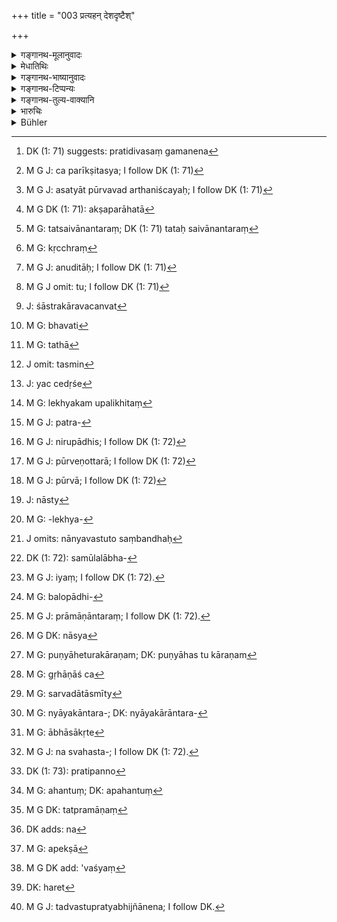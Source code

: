 +++
title = "003 प्रत्यहन् देशदृष्टैश्"

+++

<details><summary>गङ्गानथ-मूलानुवादः</summary>

[He shall look into the suits]—day after day, one by one,—falling as they do under eighteen heads,—according to principles deduced from local usage and from the scriptures.—(3)
</details>

<details><summary>मेधातिथिः</summary>

पूर्वेणार्धेन निर्णयहेतवः कथ्यन्ते । उत्तरेण विवादपदसंख्यानिर्देशः । "पश्येत्" इति पूर्वश्लोकाद् अनुषज्यते, "कार्याणि" इति च । **प्रत्यहं** पश्येत् कार्याणि प्रतिदिवसगमने[^३९] व्यवहारनिर्णयः कर्तव्यः । **हेतुभिर्** इति । हेतुर् निर्णयसाधनम् । स च द्विविधः । प्रमाणरूपो व्यवस्थारूपश् च । तत्र प्रमाणरूपो ऽर्थनिर्णयहेतुः साक्ष्यादिः । व्यवस्थारूपो यतो ऽसत्ये वार्थनिश्चये व्यवहारः संतिष्ठते । यथा सत्यशपथ उभयानुमत एकः साक्षी यद्य् अर्थिप्रत्यर्थिभ्याम् अभ्युपगतप्रमाणभावः सभ्यैर् अपरीक्षितो ऽपि निर्णयहेतुतां प्रतिपद्यते । न त्व् अपरीक्षितस्य[^४०] पुंसो वचनाद् असत्य् आप्तत्ववेदने ऽर्थनिश्चयः[^४१] । प्राश्निकानाम् अभ्युपगमे ऽपि व्यवस्था हेतुर् भवति । 


[^४१]:
     M G J: asatyāt pūrvavad arthaniścayaḥ; I follow DK (1: 71)


[^४०]:
     M G J: ca parīkṣitasya; I follow DK (1: 71)


[^३९]:
     DK (1: 71) suggests: pratidivasaṃ gamanena

- सा च व्यवस्था द्विविधा- साधारण्य् असाधारणी च । देशभेदाश्रयभेदात् सापि द्विविधा- अविरुद्धा विरुद्धा च । अविरुद्धा — यथा केषांचिद् दाक्षिणात्यानाम् अपुत्रा स्त्री भर्तर्य् उपरते सभास्थाणुम् उपारोहति, तम् उपारूढा अधिकृतैर् परीक्षिता[^४२] कृतलक्षणा तत्क्षणान्तरं[^४३] सपिण्डेषु ऋक्थं[^४४] लभते । तथोदीचां लभ्यमानां कन्यां याचमानाय भोजनं यदि दीयते, तत "इयं तुभ्यं दत्ता" इत्य् अनुक्ते ऽपि प्रतिश्रुता भवति । विरुद्धा च — क्वचिद् देशे वसन्ते धान्यं युज्यते शरदि द्विगुणं प्रत्यादीयते । तथानुज्ञातभोग आधिर् द्विगुणे ऽपि तदुत्थधने प्रविष्ट आ मूलहिरण्यदानाद् भुज्यत एव । एषा हि "अशीतिभागं गृह्णीयात्" (म्ध् ८.१४०) "कुसीदवृद्धिर् द्वैगुण्यं नात्येति" (म्ध् ८.१५१)  इति विरुद्धा । 


[^४४]:
     M G: kṛcchraṃ


[^४३]:
     M G: tatsaivānantaraṃ; DK (1: 71) tataḥ saivānantaraṃ


[^४२]:
     M G DK (1: 71): akṣaparāhatā

- तत्र भेदाश्रया देशदृष्टहेतुशब्देनाभिहिताः । शास्त्रदृष्टास् तु हेतवः शास्त्रे पठिताः । ते च केचन शास्त्रकारैः कल्पितव्यवस्थाः, केचिद् यथावस्त्ववस्थिता अनूदिताः[^४५] । तत्र कल्पितव्यवस्था यथा- लेख्यं, यथोपभोगः, साक्षिणश् च । अनुमानं तु[^४६] वस्तुनियतं "यथा नयत्य् असृक्पातैर् मृगस्य मृगयुः पदम्" (म्ध् ८.४४) इति । यद्य् अपि सर्वं लौकिकं न शास्त्रकारवचनात्[^४७] प्रामाण्यं लभते,[^४८] तथापि[^४९] लौकिकम् एव, तस्मिन्[^५०] क्वचिच् छास्त्रम् आश्रयितव्यम् । या च यदीदृशे[^५१] चापराध इदं दिव्यं इयता च कालेन भोगः प्रमाणम् इति, लौकिकम् अपि तच् छास्त्रदृष्टम् इत्य् उक्तम् । तस्यां च व्यवस्थायां शास्त्रकाराणां मूले संभवति सा प्रमाणम् । या त्व् असंभवतन्मूला सा नादरणीया । यथा लेख्यकर्मपाठः-


[^५१]:
     J: yac cedṛśe


[^५०]:
     J omit: tasmin


[^४९]:
     M G: tathā


[^४८]:
     M G: bhavati


[^४७]:
     J: śāstrakāravacanvat


[^४६]:
     M G J omit: tu; I follow DK (1: 71)


[^४५]:
     M G J: anuditāḥ; I follow DK (1: 71)

- उभयाभ्यर्थितेनैवं मया ह्य् अमुकसूनुना ।

- लिखितं ह्य् अमुकेनैव लेखकस् तत्त्वतो लिखेत् ॥ इति । (य्ध् २.९१ )

यस्यादाव् एव लेखकः स्वनाम निवेशयेद् "इदं नामाहम् अमुष्यपुत्रो लिखामीदम्" इति, न कश्चिद् दोषः स्यत् । स ह्य् एवमर्थं नाम निवेशयति "अनेनेदं लिखितम्" इति लेखक उपलक्षितो[^५२] यथा स्याद् । यदि ह्य् असौ लेखकः प्रमाणान्तरेण प्रत्ययितो भवति ततस् तल्लिखितं प्रमाणम् । यदि चासाव् आत्मानं स्वगोत्रनाम्ना नोपलक्षयेत्, ततः कस्य प्रत्ययितता प्रमाणान्तराद् अन्विष्यताम् । अथ तु लेख्यान्तरदर्शनेनान्येन वा हेतुना विशिष्टलेखक इति प्रत्यभिज्ञानं स्याद् अनुपलक्षितो ऽपि न कश्चिद् दोषः । तत्र यदि लेखको न लिखेत् "मयेदं लिखितम्" इति, भवेद् एव तादृशं लेख्यं परिपूर्णलक्षणम् । एषा च लेखकपरीक्षा तत्रोपयुज्यते । अत्र[^५३] लेखकस्य साक्षित्वान्तर्भावो ऽन्येषां साक्षिणाम् अल्पत्वात् । यत्र त्व् अन्ये बहवः प्रत्ययिताः साक्षिणः स्वहस्तारूढाः सन्ति तत्र लेखकसंबन्धिनी प्रत्ययितता नोपयुज्यते । तथेयम् अपरा व्यवस्था ।


[^५३]:
     M G J: patra-


[^५२]:
      M G: lekhyakam upalikhitaṃ

- लिखितं लिखितेनैव साक्षिमच् चैव साक्षिभिः ।

- साक्षिभ्यो लिखितं श्रेयो लिखितेन तु साक्षिणः ॥ (न्स्म् १.१२५)

नास्याम् अपि व्यवस्थायां किंचिन् निबन्धनम् अस्ति । तथा हि द्विविधं लेख्यम्- स्वहस्तकृतं परहस्तकृतं च । परहस्तकृतम् अपि द्विविधम्- स्वहस्तलेखकलिखितम् अधिकृतलेखकलिखितम् । तद् एतत् परहस्तकृतं सर्वप्रकारं साक्ष्यात्मकम् एव, तत्र "साक्षिभ्यो लिखितम्" इति भेदानुपपत्तेः । इदं हि तस्य लक्षणम्-

- साक्षिणः स्वस्वहस्तेन पितृनामादिपूर्वकम् ।

- तत्राहम् अमुकः साक्षी लिखेयुर् इति ते समम् ॥ (य्ध् २.८९) इति ।

नाप्य् एकहस्तलिखितस्य प्रामाण्यम् इष्यते, यथैकस्य साक्षित्वे । अथायं भेदहेतुः साक्षिणो हस्तारूढास् त एव लेख्यम् इति, नानेन विशेषेण श्रेयस्त्वं भवति । प्रत्ययितता हि श्रेयस्त्वे हेतुः । सा चोभयत्रापि परीक्ष्या । तस्माद् ईदृशे लेख्ये साक्षिद्वैध्यन्यायः- "बहुत्वं परिगृह्णीयात्" (म्ध् ८.७३) इति । अधिकृतत्वम् अपि न विशेषः । परीक्षितो ऽधिक्रियत इत्य् एतत् तत्राधिक्यम् । न च सर्वे राजाधिकृताः सुपरीक्षिता भवन्ति । यदि तु निरुपधिस्[^५४] तादृसश् चेद् अत्यन्तगुणयोगात् स्याद् उपेयाद् एवासौ एक एव संवादकत्वम् । तथा हि राजाग्रहारशासनान्य् एककायस्थहस्तलिखितान्य् एव प्रमाणीभवन्ति । दातुः स्वाहस्तक्यं स्वयम् अभ्युपगमः "इयद् अस्मान् मया गृहीतम् इत्दं चास्मै दातव्यम्" इति । तत्र यदि पश्चात् ब्रूते "न गृहीतम्" इति तदा पूर्वनिबद्धं ब्रुवाणैर् जीयते । तत्र साक्षिणाम् अवसर एव नास्ति ।


[^५४]:
     M G J: nirupādhis; I follow DK (1: 72)

- <u>ननु</u> च यदीयाल् लेख्याद् अभ्युपगतम् एतद् अनेनेत्य् अवगम्यते, उत्तरकालं च स एवाह "न गृहीतम्" इति, तत्रोभयोर् अभ्युपगमयोः केन हेतुना पूर्वेणोत्तरो[^५५] बाध्येत न पुनर् उत्तरेण पूर्वः[^५६] । तुल्यत्वाद् विरुद्धत्वसंशयः । ततश् च प्रमाणान्तरव्यापारणम् एव युक्तम् । 


[^५६]:
     M G J: pūrvā; I follow DK (1: 72)


[^५५]:
     M G J: pūrveṇottarā; I follow DK (1: 72)

- भवेद् एवं यदि तुल्यता स्यात् । "न गृहीतम्" इति ह्य् अभ्युपगमो लोभादिनापि संभवति । न त्व् अगृहीत्वानुन्मत्तो "गृहीतम्" इति ब्रूयात् । तत्रापि यदि ब्रूयात् "प्रतिदत्तम्" इति, लेख्यं तु न संपादितम्, असंनिधानात् प्रतिलेख्यं च न गृहीतं लेखकासंनिधानात् कार्यान्तरे ऽतिपातिनि त्वरावत्वान् नात्रास्त्य्[^५७] एव प्रमाणान्तरस्य साक्ष्यादेर् अवसरः । 


[^५७]:
     J: nāsty

- यद् अपि "लिखितं लिखितेन" इति नैषा परिभाषा वस्तुसामर्थ्यायाताम् अवगतिं बाधितुं शक्नोति । दृश्यन्ते हि धनिकहस्तगतलेख्यं[^५८] क्रमेण संशोधयन्तो न च पृष्ठे संशोधितं धनम् अभिलिखन्ति- "अद्य तावद् इदं दत्तम्, प्रातर् अन्यद् आनीयैकीकृत्योपर्य् आरोपयिष्यामि, सर्वं वा कतिपयैर् अहोभिः संशोध्य लेख्यं पाटयिष्यामि" इति । नान्यवस्तुतो संबन्धः[^५९] । धनिकेन चोपरुद्धस्यासंभवत्य् अंशमूललाभधने[^६०] संशुद्धिभागमात्रे दीयमाने कुत अयं[^६१] तत् प्रभवति "न ददाति यावत् प्रतिलेख्यं न दत्तम्" इति । यदि चैषा परिभाषा "लिखितं लिखितेनैव" इति तदा बलोपधिकृतत्वं[^६२] कथं विचार्यताम् । न हि तत्र लेख्यान्तरसंभवः । तेन यथात्र सत्य् एव लेख्ये तन्निश्चयार्थं प्रमाणान्तरं[^६३] व्यापार्यते तद्वद् अन्यत्रापि व्यापारणीयम् । यथा कश्चिद् आवेदयेत्- "अस्य[^६४] प्रययं गत्वा लेख्यं मया कृतम् अनेनोक्तः सद्यः पुण्याहकारणम्[^६५] इमां च धनमात्रां गृहाण,[^६६] श्वस् ते सर्वं दातास्मीत्य्[^६७] उक्त्वा सैव धनमात्रा दत्ता परिशिष्टं न दत्तम्" इति, तदास्त्य् एव साधकान्तरव्यापारणावसरः[^६८] । तत्र यद्य् अधमर्णस्यास्मिन् प्रकारे साक्षिणः सन्ति तदाभिहिते लेख्य आभासीकृते[^६९] श्वोदानम् उत्तमर्णेन साधनीयम् । अथ तयोर् अपि रहसि परिभाषेयम् अभूत् तदा दैव्याः क्रियाया अवसरः । अथ तु तस्याम् अपि व्यभिचरित्वाद् अनाश्वासः सत्यशपथेन व्यवस्था कार्या ।


[^६९]:
     M G: ābhāsākṛte


[^६८]:
     M G: nyāyakāntara-; DK: nyāyakārāntara-


[^६७]:
     M G: sarvadātāsmīty


[^६६]:
     M G: gṛhāṇāś ca


[^६५]:
     M G: puṇyāheturakāraṇam; DK: puṇyāhas tu kāraṇam


[^६४]:
     M G DK: nāsya


[^६३]:
     M G J: prāmāṇāntaraṃ; I follow DK (1: 72).


[^६२]:
     M G: balopādhi-


[^६१]:
     M G J: iyaṃ; I follow DK (1: 72).


[^६०]:
     DK (1: 72): samūlalābha-


[^५९]:
     J omits: nānyavastuto saṃbandhaḥ


[^५८]:
     M G: -lekhya-

- <u>ननु</u> एवं सति स्वहस्तलेख्यं प्रमाणान्तरसंवेदसापेक्षत्वाद् अप्रमाणम् एव । तत्र "विनापि साक्षिभिः सिध्येत्" (य्ध् २.९२) "स्वहस्तपरिचिह्नितम्"[^७०] (य्ध् २.९६) इति विरोधः । अनेनैव न्यायेन प्रत्यक्षं दीयमानं द्रव्यं न पश्यति । केवलं तत्समक्षं गृहीत्वा परिभाष्यते "इयद् इदम् अस्मान् मया गृहीतम्" इति । ते ऽपि साक्षिणः स्युः । तत्रापि शक्यते वक्तुम् "अस्य प्रत्ययं गत्वा प्रपन्नो[^७१] ऽहम्" इति । 


[^७१]:
     DK (1: 73): pratipanno


[^७०]:
     M G J: na svahasta-; I follow DK (1: 72).

- <u>उक्तम्</u> अत्र न स्मृतिविरोधाद् वस्तुस्थितिर् आहन्तुं[^७२] शक्यते । अपि च यत्रास्य वचनस्यावसरो नास्ति तत्र प्रमाणं[^७३] भविष्यति । क्वचिन् नास्ति । यत्र चिरकालं तिष्ठति धनिकहस्ते लेख्यं यदि हि तेन[^७४] धनं दत्तम्, तदा कथम् अनेन वा नाम न मार्गितं लेख्यं न त्याजितम् इति । न हि चिरकालम् उपेक्षा[^७५] वस्तुनीदृशे[^७६] संभवति । मिथ्यावादिता त्व् अस्यानुमीयते । तथा चोक्तम्-


[^७६]:
     M G DK add: 'vaśyaṃ


[^७५]:
     M G: apekṣā


[^७४]:
     DK adds: na


[^७३]:
     M G DK: tatpramāṇaṃ


[^७२]:
     M G: ahantuṃ; DK: apahantuṃ

- सद्यस् त्र्यहाद् वा कार्येषु बलं राज्ञो निवेदयेत् । इति । 

यत्र वा भोग्यबन्धो न च भोग आम्नातो ऽपहारकालस् तत्र विप्रतिपत्तौ विनापि साक्षिभिः स्वहस्तलेख्यं न ह्य् अधमर्णा वक्तुं लभन्ते "प्रीत्या त्वयैतद् उक्तं संप्रति त्यज" इति । न च पूर्वोक्तस्य वचनस्यावसरः । कृतं लेख्यं ततो दास्यामीत्य् उक्त्वा न दत्तम् इति । यदि न दत्तं कथं बन्धभोगो मर्षितः ।

- <u>ननु</u> चैवं सति लेख्यसहायो भोगः प्रमाणं स्यात् । केवलस्य तु भोगस्य प्रामाण्यम् आमनन्ति । "लिखितं साक्षिणो भुक्तिः" (न्स्म् १.६५) इति । 

- <u>किम्</u> इदं प्रत्युक्तं पर्यनुयुज्यामहे । विशिष्टकालो भोगः प्रमाणं न भोगमात्रम् । एवं हि पठ्यते "यत् किंचिद् दशवर्षाणि" (म्ध् ८.१४७), तथा "पश्यतो ऽब्रुवतो भूमेर् हानिर् विंशतिवार्षिकी" (य्ध् २.२४) इति । 

- <u>कस् तर्ह्य्</u> अस्यार्थो "लिखितं लिखितेनैव" (न्स्म् १.१२५) इति ।

- <u>व्याख्यातम् अन्यैः</u> । कर्तृविशेषसंशये ऽनेनैतल् लिखितं न वेति, लिखितेन निश्चिततत्कर्तृकेण निश्चीयते । यत् तु साक्षिसमक्षं तत्र कृताकृतसंदेहं साक्षिभिर् हरति[^७७] । त एव तत्र प्रमाणम् । न तत्र तत्कृतलेख्यान्तरदर्शनम् उपयुज्यते । बुद्धिपूर्वेषु च ऋणादानादिषु केवलेभ्यः साक्षिभ्यो लिखितं श्रेयः । साक्षिणो हि विस्मरेयुर् अन्यतरेण वा संबन्धं गच्छेयुर् अन्यद् वा पातकस्यासाक्षित्वे हेतुम् आसादयेयुः । लेख्यं त्व् अभियोगवत आत्माधीनतया सुरक्षम् इति साक्षिभ्यः श्रेयस्त्वं तस्य । एतद् एवाह "लिखितेन तु साक्षिणः" (न्स्म् १.१२५) इति । स्वहस्तप्रतिष्ठेन विस्मृतम् अप्य् अर्थं वृत्तम् इति मन्यते । मृता वा साक्षिणस् तद्धस्तप्रत्यभिज्ञानेन[^७८] प्रमाणीभवन्ति । 


[^७८]:
     M G J: tadvastupratyabhijñānena; I follow DK.


[^७७]:
     DK: haret

<u>व्याख्यानान्तराणि</u> भर्तृयज्ञेनैव सम्यक् कृतानीति तत एवावगन्तव्यानि सर्वथा प्रमाणमूलानि । स्मृतिकारणव्यवस्थानुवर्तितव्येति[^७९] । न च स्मृतेर् एव[^८०] प्रमाणकल्पना युक्ता । न हि व्यवहारस्मृतिर् वेदमूला शक्यते वक्तुम्, सिद्धार्थरूपत्वात् प्रत्यक्षाद्यवगम्यत्वाज् जयपराजयप्रकाराणाम् । सिद्धो ह्य् अयम् अर्थः । एवं व्यवहारे जीयत इतरः, इतरो जयतीति । यद् अप्य्[^८१] अत्र लिङ्गश्रुतिः सापि "हरीतकीं भक्षयेद् आरोग्यकामः" इतिवद् अवसेया । ईदृशेषु विधिस्वरूपेषु प्रत्ययेषु द्रव्यशुद्धेः प्रसङ्गेनार्थो विवेचित इति न पुनः प्रयतामहे ।   
**अष्टादशसु मार्गेषु** । मार्गो[^८२] विषयो विवादस्य । एतान् अर्थान् उद्दिश्य पुरुषाः प्रायेण विवदन्ते । निबद्धानि[^८३] कार्याणि प्रयोजनान्य् अर्थसिद्धय इति यावत् । तान्य् उत्तरत्र दर्शयिष्यामः । **पृथक् पृथक्**, प्रादान्यम् एतेषाम् आह । एतानि प्रयेकं प्रयोजनानि[^८४] न पुनः परस्परम् अन्तर्भवन्ति । यथान्यान्य् अनुषङ्गादिष्व् अन्तर्भवन्ति । नैवम् एतानि[^८५] । अनुषक्तानि तु सहस्रशः सन्ति ॥ ८.३ ॥
</details>

<details><summary>गङ्गानथ-भाष्यानुवादः</summary>

The first half of the verse describes the means of forming a decision, and the second mentions the number of the heads of dispute.

The verb ‘*shall look into*’ of the preceding verse has to be construed with the present verse,—as also the noun ‘*the suits*’; the full sentence being ‘day after day he shall look into the suits’; *i.e*., every day he shall decide cases.

‘*According* *to* *principles*.’—‘Principles’ are the means of coining to a decision; and they are of two kinds—(l) in the shape of evidence and (2) in the shape of custom. The means leading to decisions that are in the shape of ‘evidence’ are in the form of witnesses and so forth; and those in the form of rules are such as—(*a*) ‘the investigation of a suit can be regarded as complete only when precise decision has been arrived at regarding its subject-matter.’ A single witness, who is true to his oath, and who has been cited by both parties, who have also vouched for his veracity,—even though he may not have been examined by the members of the court,—becomes a reliable means of arriving at the right decision; but no decision can ho arrived at on the strength of the words of any such single person as is not known to be truthful and has not been examined, as there is in the former ease; and hence such a single witness cannot he regarded as helping the forming of a decision, even though the persons investigating the case may be agreed upon it.

*Customs* also are of two kinds—*general* and *special*. These again are
of two kinds—*congruous* and *incongruous*, in reference to places and times. As an instance of the ‘Congruous’ custom we have (*a*) the case where among certain people of the South, a childless woman, on the death of her huśand, goes up to the pillar of the court of justice, and while there, if, on being examined by the officers of the court, she is found to be untainted and possessed of the necessary qualifications, she obtains her inheritance;—or (*b*) the case where among the people of the North, if food is given to a person seeking for a bride, then she becomes *betrothed* to him even though the actual words ‘I shall give her to you’ may not he uttered. And as an instance of the ‘incongruous’ rule, we have (*a*) the case where in some countries grains are lent out during the Spring, and double the quantity is realised during the Autumn,—or (*b*) when an article is mortgaged on the understanding that it shall be enjoyed by the mortgagee, even if the total amount of debt accruing become double of the price of that article, and the total from the very beginning is paid in gold, yet the enjoyment of it remains unmolested;—now all this is ‘incongruous,’ being incompatible with the law that ‘the interest shall accumulate to only 80 per cent.’ (Yājñavalkya, *Vyarahāra, 37*), and that ‘the accumulated interest shall not exceed the double of the principal’ (Manu, 8.151).

These customs based upon the nature of the countries affected are what are mentioned in the text by the words ‘*principles based upon local usage*’; and as regards the ‘*principles based upon scriptures*,’ these are declared in the scriptures themselves. Of these latter some are rules that have been propounded by the writers themselves, while others only codify the actually existing state of things. As an instance of the rule propounded by the writers we have—(a) ‘Facts are ascertained in accordance with written documents, possession and witnesses,’—as says manu (8.41) ‘Just as the hunter infers the position of the prey by means of the drops of blood (so should the king infer the facts of a case).’ Though no worldly usage can be regarded as authoritative as against the word of scripture-writers, yet in certain cases it becomes necessary to have recourse to the words of ordinary men of the world; *e.g*., ‘under such and such conditions such and such an ordeal should be had recourse to,’ ‘weight is to be attached to possession lasting for such a time.’ Such rules, even though based upon ordinary usage, are included under ‘*principles based upon scriptures*’ But among such rules, those are to be regarded as authoritative which are found to have some support in the scriptural texts; while those that are found to be without such support are not to be so accepted. For instance, there is the rule regarding the order of words in documents—‘By me, entreated by both parties, who am the son of so and so, this has been written by so and so—thus exactly shall the scribe write down’ (Yājñavalkya, *Vyavahāra*, 88). In reality however, there would be no harm if the scribe were to write down his own name first—‘I so and so, the son of so and so, am writing this.’ Because the only purpose for which he writes all this is with a view to show that the document has been written by such and such a person; so that so long as the name of the scribe is put down, there is nothing objectionable in it. If the scribe is known, from other sources, to be a trustworthy person, then what is written by him is regarded as reliable; so that if he were to omit the name of his family, and thus fail to indicate precisely who he is, whose reliability would the persons concerned investigate, on the basis of other sources of information? But if from his writing, or by some other means, the writer be recognised as a particular well-known scribe, then there would be no harm even if he were to omit his indicative characteristics. In this case, even if the scribe were to omit to write that ‘this has been written by me, so and so,’ there would be enough to indicate who the writer is. And it is in such cases that the examination of the scribe comes useful; and he becomes counted among ‘witnesses,’ specially when there are few other witnesses. When however there are many trustworthy witnesses ready at hand, there is not much use in investigating the trustworthiness of the scribe.

Similarly there is another rule—‘Documentary evidence is rebutted by documentary evidence, and witnesses (oral evidence) by witnesses; documentary evidence is superior to witnesses; hence witnesses are rebutted by documentary evidence.’ (*Nārada*, 1.145). For this rule also there is no foundation. For ‘documentary evidence’ is of two kinds: (1) written by the party himself, and (2) written by another person. The latter again is of two kinds—(*a*) written by a scribe who volunteers to do the writing, and (*b*) written by an authorised scribe. The document written by another person again is, in every way, of the nature of a witness; so that there is no ground for the distinction made by the rule, in the words ‘documentary evidence is superior to witnesses,’ specially because the ‘witness’ has been thus defined (by Yājñavalkya,
*Vyavahāra*, 87)—‘The witnesses shall, with their own hands, write down
their names, preceded by the names of their father, adding that I, so and so, am a witness.’ Similarly, no reliability attaches to what has been written by a single man, just as it does not attach to a single witness. It might be argued that it is only when ‘witnesses’ set down their hands to something that they become ‘documentary evidence.’ But this difference cannot make the one ‘superior’ to the other. Because
*trustworthiness* is the only ground for ‘superiority’; and this
trustworthiness is equally yet to be examined in both cases. It is for this reason that in a case when there is a conflict between the two kinds of evidence, the judge should accept that which is the more numerous of the two. ‘Being authorised’ also cannot be regarded as a ground of distinction; because even so, the ‘superiority’ could only consist in the fact that it is only one who has been tested that is ‘authorised’; but as a matter of fact, all persons ‘authorised’ by the King are not necessarily thoroughly ‘tested.’ If some one happened to be possessed, of extremely high qualifications and were absolutely free from all defects, then he, even alone, could be accepted as sufficient corroboration. As for instance, the deeds of land-grants bestowed by the King are accepted as authoritative, even though written by a single
*Kāyastha* scribe. In a case where there is documentary evidence written
by the hand of the person who is not paying a debt, wherein he admits that ‘I have received so much from this person, and so much has to be paid to him,’—if he should happen to deny it and say ‘I have not received anything from him,’—then the party producing the aforesaid document wins the case outright, and there is no occasion for the appearance of any witnesses at all.

“It is only on the strength of the man’s writing that it is concluded that the debt is admitted by him,—and subsequently also the same man asserts, that he has not received anything; now between these two assertions, on what grounds is the latter rejects in favour of the former, and not the former in that or the latter,—both of them being equally open to doubt, by reason of mutual contradiction? In fact under such circumstances it is only right that other kinds of evidence should he called in.”

This would be so, if there were equality (between the two assertions). As a matter of fact, however, the assertion ‘I have not received anything’ may he due to the man’s avarice and such other causes; whereas the assertion ‘I have received such and such a thing’ could never he made by any sane person without having actually received it. In the case in question, even if the man were to say that he has repaid the debt, but did not obtain the written acquittance receipt, either because a writer was not at hand, or because being engaged in some other business he was in a hurry,—even so there would be no need and occasion for the calling of any further evidence, in the shape of witnesses, etc.

As regards the dictum quoted above (from Nārada), it cannot set aside a conviction derived from the very nature of things.

For instance, it is often found that people go on repaying debts due to rich persons, and yet do not have the payments noted on the back of the document, the idea in the man’s mind being either that ‘so much I have paid to-day, and tomorrow I shall bring in more and then have the total sum entered at the same time,’ or that ‘in a few days I shall repay the entire amount and then have the document torn off’;—but when pressed by the rich creditor, he may be unable to clear off the entire debt, and the only amount paid remains what had been on the first day, the creditor would deny even that payment on the ground that the receipt was not given;—now in this case if the court were to insist upon the dictum that ‘documentary evidence can be rebutted only by documentary evidence,’—then how could it take into consideration at all the possibility of force or fraud (on the part of the influential creditor)? for there is no possibility of any documentary evidence; and in this case, even though there is documentary evidence on one side, yet, for the purpose of coining to a right conclusion, other forms of evidence are called in; and the same could be done in other cases also. For instance, in a certain case, one of the parties (the debtor) might say—‘trusting this man, I executed this deed for the entire sum, and the creditor told me that I may receive a part of the sum that day, as for certain reasons he was not in a position to pay the whole sum then, and that he would pay the balance the next day; but the sum paid on the first day was all that he gave me, and the balance was never paid’; and in this case there is certainly an occasion for the calling in of other kinds of evidence. And if the debtor can produce witnesses in corroboration of his statement, then the document (produced by the creditor) becomes impugned, and it becomes necessary for the creditor to prove that he did pay the balance the next day. If the conversation between the parties (regarding the part payment) were held in private (and there be no witnesses to corroborate the statements one way or the other),—then there comes the occasion for having recourse to ordeals. If however there be no full confidence in ordeals,—on the ground of these being not always infallible,—then decision should he arrived at by means of oaths.

“If such be the case, then the document written by the man’s own hand becomes untrustworthy, since it stands in need of corroboration by other kinds of evidence. And this is contrary to the dictum that ‘even without witnesses, what is written by the man’s own hand should be conclusive evidence.’ It is on the analogy of this same reasoning that in a case where a person has not seen the sum being actually paid by the creditor, but in his presence the debtor has admitted that ‘such and such an amount has been received by me from him,’—such a person is accepted as a real ‘witness’; though in this ease it is open to the debtor to say ‘it was through my trust in the man that I admitted the payment.’”

This argument we have already answered by saying that mere incompatibility with a *Smṛti-text* cannot set aside the real facts of the case. In certain cases the aforesaid statement (of the debtor—that ‘I repaid a certain sum but did not have it entered on the back of the document’) could be wholly out of place; and in such cases, the document would certainly be accepted as reliable evidence. For instance, in a case where the document has remained in the creditor’s hands for a long time, the question naturally arises if the debtor really repaid the debt, why did he not seek out the document and receive it back; such a matter cannot be neglected or overlooked for such a long time; and from this it is inferred that what the debtor states is a lie.’ It is in view of this that it has been laid down that ‘if there has been any wrongful force used in regard to any business, one should report it to the King either at once or within three days.’ Again, in a case where there is mortgage, but the exact period of the mortgage is not definitely fixed, and dispute arises on that account, if there is a document written by the debtor, but without witnesses,—it is not open to the debtor to assert—‘you said this (made this condition) at the time through your love (for the thing), but now please give up to me the mortgaged article’; nor would this be an occasion for his making the statement referred to above—*viz*., ‘I executed the deed, the man said he would give me the sum mentioned therein, but he never actually gave it to me’; because if the debt was not advanced, why did he permit the creditor to retain and make use of the mortgaged article?

“If such be the case, then the evidence in the case would consist of the said possession accompanied by the document; while what the writers on law declare is that possession by *itself* is sufficient evidence; as assorted in such texts as—

‘Documents, witnesses, possession, etc., etc.’ (Yājñavalkya,
*Vyavahāra*, 22).”

Why is this objection urged against us, when we have already answered it: What is accepted as evidence is possession *for a definite period of time*, and not mere possession. What the texts state is—‘Whatever is retained *for ten years*, etc.’ (manu, 8.147), and ‘One loses possession of a landed property, if *for twenty years* he perceives and speaks of it as being actually possessed by another person’ (Yājñavalkya,
*Vyavahāra*, 24).

“What then is the exact meaning of the dictum that ‘documentary is rebutted only by documentary evidence?’”

Others have explained this to mean (*a*) that when there is a doubt regarding the writer of a certain document, as to whether or not it has been written by a certain person, this can he ascertained only with the help of another writing obtained from that person;—(*b*) that where the deed has been written before a certain witness, the doubt as to whether or not it has been written by the man can be removed only by means of witnesses; as the latter are the only evidence possible in the case; so that in this case there is no use in producing another writing of the man;—(*c*) that in a case where the payment of the debt is being intentionally withheld, documentary evidence is superior to mere witnesses; because it is possible for witnesses to forget things, or to collude with one party or the other, or become tainted with some defect which would disqualify them as proper witnesses; as for the document on the other hand, this would he in charge of the plaintiff and as such perfectly safe; and thus it is that documentary evidence is superior to witnesses. This is what is meant by the dictum that ‘witnesses are rebutted by documentary evidence’; because even though the man may have forgotten a certain fact, if he sees some writing of his own bearing testimony to it, he is convinced of its being true; or when the witnesses are all dead, if their *writing* is recognised, it is accepted as evidence.

Other explanations have been supplied by *Bhartṛyajña*, and may be learnt from his own work.

Though it is true that in all cases Smṛti-texts form the source of authority, yet rules have to be laid down for meeting special cases; and it cannot be right to depend entirely on Smṛti-texts; specially because it cannot be said that the Smṛti-texts bearing upon legal proceedings are all based upon the Veda; because the winning or losing of cases deals with *well-accomplished* things (while the Veda bears upon things
*to be accomplished*) and is amenable to Perception and other forms of
cognition;—*e.g*., that ‘one who acts like this is defeated, while he who acts thus wins’ is a well-accomplished fact. Even the few indications of these that are found in the Veda are to be regarded as being on the same footing as the assertion—‘One desiring freedom from disease should eat the *Harītakī* (which only describes a perceptible fact). the exact significance of such Injunctive Vedic passages has been discussed by us in the section on the ‘Purification of things’ (under Discourse 6, Verse 110 *et seq*.); hence we are not going to do the same thing over and again.

The objects of dispute fall within eighteen ‘heads’; it is only with regard to these that disputes arise among men. Mutually nugatory acts are not conducive to the fulfilment of any useful purpose,—as we are going to show later on.

Each of these eighteen ‘heads’ is important by itself; as each by itself becomes the object of dispute, and no one of them is included in any other. The various ramifications of these are included under each head; if these ramifications were to be enumerated separately, there would be thousands of them.—(3)
</details>

<details><summary>गङ्गानथ-टिप्पन्यः</summary>

‘*Vināpi sākṣibhiḥ etc*.’—(Medhātithi, p. 793, l. 24)—This is a clear
reference to Yājñavalkya (Vyavahāra, 89).

This verse is quoted in *Parāśaramādhava* (Vyavahāra, p. 18), and again
on p. 31, in support of the view that the king shall decide cases
relating to all the eighteen points of dispute, on the basis of local
customs and also of ordeals and other methods prescribed by the
scriptures;—in *Nṛsiṃhaprasāda* (Vyavahāra, p. 2a);—in *Smṛticandrikā*
(Vyavahāra, p. 57);—in *Kṛtyakalpataru* (3a), which has the following
notes:—‘*Deśadṛṣṭa hetu*’ are those special means of coming to a
decision which are effective in the place concerned,—of the custom
obtaining among the people of the North and those of the Central land,
of feeding the person who comes to ask for the hand of a girl, which
*feeding* means a distinct promise to marry the girl,—‘*śāstradṛṣṭa
hetu*’ stands for *witnesses and the rest*;—and in *Vīramitrodaya*
(Vyavahāra, p. 4a).
</details>

<details><summary>गङ्गानथ-तुल्य-वाक्यानि</summary>

*Gautama* (II. 19-24).—‘His administration of justice shall be regulated
by the Veda, the institutes of the sacred law, the subsidiary sciences
and the Purāṇa; the local laws, the customs of castes and families—which
arc not opposed to the sacred laws—have also authority. Cultivators,
traders, herdsmen, money-lenders and artisans have the authority to lay
down rules for their respective classes. Having learnt the state of
affairs from those who have authority to speak, the King shall give the
decision. Reasoning is a means for getting at truth; coming to a
conclusion through that, he shall decide properly.’

*Vaśiṣṭha* (1.17).—‘Manu has declared that the peculiar laws of
countries, castes and families may be followed in the absence of
revealed texts.’

Do. (16.4-5).—‘Let him reason properly regarding an offence; he who
reasons properly regarding an offence, in accordance with the sum of the
science of the first two castes is equitable towards all living beings.’

*Kātyāyana* (Parāśaramādhava, p. 31).—‘The King shall decide suits
according to the Śāstras; where there are no texts to guide him, he
shall decide in accordance with local custom.’

*Bṛhaspati* (1.23).—‘Having entered the Court in the forenoon, together
with elders, ministers, and attendants, he should try causes and listen
to expositions of the Purāṇas, Law-codes and Rules of Polity.’

Do. (1.33).—‘People who arc ignorant of the customs of the country,
unbelievers, despisers of the sacred books, insane, irrate, avaricious
or diseased should not he consulted in the decision of causes.’

Do. (27.24).—‘Such customs as are not opposed to the laws of the country
and castes or other corporations—the King should establish in accordance
with the sacred law.’

*Nārada* (3.5).—‘The members of the royal court of justice must be
acquainted with the sacred law and with rules of precedence,—noble, not
avaricious and impartial towards friend and foe.’

*Matsyapurāṇa* (Rājadharma, 215.50).—‘He shall attend upon Brāhmaṇas
versed in the Veda and the sciences.’

*Agnipurāṇa* (234.7-9).—‘He shall then see the preceptor and having
received his blessings, enter the Court; therein he shall see the
Brāhmaṇas, Ministers and Councillors; and then proceed to try the
law-suits, holding consultations with the Councillors.’

*Bṛhaspati* (Smṛticandrikā-Vyavahāra).—‘Suits shall be decided by the
king or by the learned Brāhmaṇa appointed as Judge.’
</details>

<details><summary>भारुचिः</summary>

**अष्टादशसु मार्गेषु** व्यवहारस्थानेष्व् ऋणादानादिषु वक्ष्यमाणेषु **पृथक् पृथङ् निबद्धानि**, देशाचारव्यवस्थया कर्षकवणिक्पशुपालादिषु धर्मेण, शास्त्रव्यवस्थया च शास्त्रोक्तैर् **हेतुभिः** साक्षिशपथादिभिः **प्रत्यहम्** अग्लायमानो राजा **पश्येत् कार्याणि कार्यिणाम्** । यद्य् अपि लौकिकान्य् अपि शास्त्रोक्तानि लिङ्गानि "बाह्यैर् विभावयेल् लिङ्गैः," "तथानुमाने[न] नयेद् धर्मस्य नृपतिः पदम्" इत्य् एवमादीनि, तथापीदं लौकिकप्रमाणानुवादि । शास्त्रलक्षणम् तु प्रमाणं शाक्षिशपथादि । यद्य् अपि च लौकिकप्रमाणानुवाद इह शास्त्रे ऽस्ति कुतश्चित् कारणात्, तथापि शास्त्रं लोकम् एव प्रमाणीकरोति केषुचित् कार्येषु । तथा च वक्ष्यति "समुद्रयानकुशला देशहालार्थदर्शिणः" इत्य् एवमादि । अतः पृथग्**देश**ग्रहणं न्याय्यम् ॥ ८.३ ॥

_तानि च व्यवहारवसूनीमानि निर्दिश्यन्ते ।_
</details>

<details><summary>Bühler</summary>

003	Daily (deciding) one after another (all cases) which fall under the eighteen titles (of the law) according to principles drawn from local usages. and from the Institutes of the sacred law.
</details>
